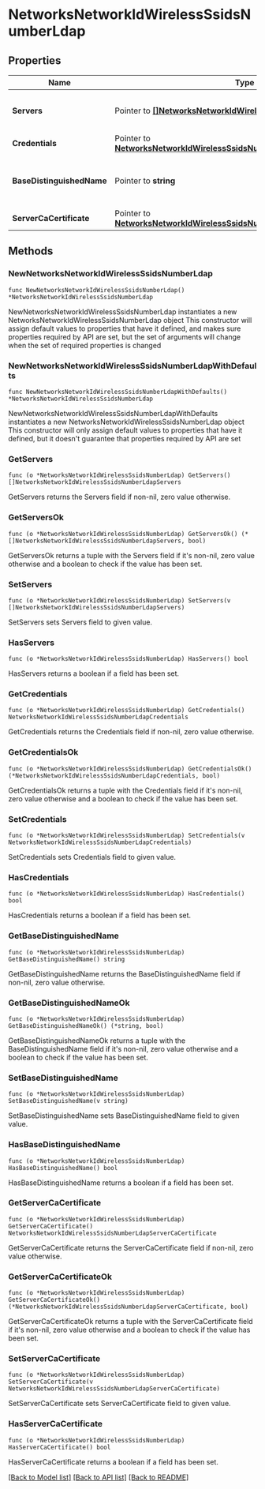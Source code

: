 # NetworksNetworkIdWirelessSsidsNumberLdap

## Properties

Name | Type | Description | Notes
------------ | ------------- | ------------- | -------------
**Servers** | Pointer to [**[]NetworksNetworkIdWirelessSsidsNumberLdapServers**](NetworksNetworkIdWirelessSsidsNumberLdapServers.md) | The LDAP servers to be used for authentication. | [optional] 
**Credentials** | Pointer to [**NetworksNetworkIdWirelessSsidsNumberLdapCredentials**](NetworksNetworkIdWirelessSsidsNumberLdapCredentials.md) |  | [optional] 
**BaseDistinguishedName** | Pointer to **string** | The base distinguished name of users on the LDAP server. | [optional] 
**ServerCaCertificate** | Pointer to [**NetworksNetworkIdWirelessSsidsNumberLdapServerCaCertificate**](NetworksNetworkIdWirelessSsidsNumberLdapServerCaCertificate.md) |  | [optional] 

## Methods

### NewNetworksNetworkIdWirelessSsidsNumberLdap

`func NewNetworksNetworkIdWirelessSsidsNumberLdap() *NetworksNetworkIdWirelessSsidsNumberLdap`

NewNetworksNetworkIdWirelessSsidsNumberLdap instantiates a new NetworksNetworkIdWirelessSsidsNumberLdap object
This constructor will assign default values to properties that have it defined,
and makes sure properties required by API are set, but the set of arguments
will change when the set of required properties is changed

### NewNetworksNetworkIdWirelessSsidsNumberLdapWithDefaults

`func NewNetworksNetworkIdWirelessSsidsNumberLdapWithDefaults() *NetworksNetworkIdWirelessSsidsNumberLdap`

NewNetworksNetworkIdWirelessSsidsNumberLdapWithDefaults instantiates a new NetworksNetworkIdWirelessSsidsNumberLdap object
This constructor will only assign default values to properties that have it defined,
but it doesn't guarantee that properties required by API are set

### GetServers

`func (o *NetworksNetworkIdWirelessSsidsNumberLdap) GetServers() []NetworksNetworkIdWirelessSsidsNumberLdapServers`

GetServers returns the Servers field if non-nil, zero value otherwise.

### GetServersOk

`func (o *NetworksNetworkIdWirelessSsidsNumberLdap) GetServersOk() (*[]NetworksNetworkIdWirelessSsidsNumberLdapServers, bool)`

GetServersOk returns a tuple with the Servers field if it's non-nil, zero value otherwise
and a boolean to check if the value has been set.

### SetServers

`func (o *NetworksNetworkIdWirelessSsidsNumberLdap) SetServers(v []NetworksNetworkIdWirelessSsidsNumberLdapServers)`

SetServers sets Servers field to given value.

### HasServers

`func (o *NetworksNetworkIdWirelessSsidsNumberLdap) HasServers() bool`

HasServers returns a boolean if a field has been set.

### GetCredentials

`func (o *NetworksNetworkIdWirelessSsidsNumberLdap) GetCredentials() NetworksNetworkIdWirelessSsidsNumberLdapCredentials`

GetCredentials returns the Credentials field if non-nil, zero value otherwise.

### GetCredentialsOk

`func (o *NetworksNetworkIdWirelessSsidsNumberLdap) GetCredentialsOk() (*NetworksNetworkIdWirelessSsidsNumberLdapCredentials, bool)`

GetCredentialsOk returns a tuple with the Credentials field if it's non-nil, zero value otherwise
and a boolean to check if the value has been set.

### SetCredentials

`func (o *NetworksNetworkIdWirelessSsidsNumberLdap) SetCredentials(v NetworksNetworkIdWirelessSsidsNumberLdapCredentials)`

SetCredentials sets Credentials field to given value.

### HasCredentials

`func (o *NetworksNetworkIdWirelessSsidsNumberLdap) HasCredentials() bool`

HasCredentials returns a boolean if a field has been set.

### GetBaseDistinguishedName

`func (o *NetworksNetworkIdWirelessSsidsNumberLdap) GetBaseDistinguishedName() string`

GetBaseDistinguishedName returns the BaseDistinguishedName field if non-nil, zero value otherwise.

### GetBaseDistinguishedNameOk

`func (o *NetworksNetworkIdWirelessSsidsNumberLdap) GetBaseDistinguishedNameOk() (*string, bool)`

GetBaseDistinguishedNameOk returns a tuple with the BaseDistinguishedName field if it's non-nil, zero value otherwise
and a boolean to check if the value has been set.

### SetBaseDistinguishedName

`func (o *NetworksNetworkIdWirelessSsidsNumberLdap) SetBaseDistinguishedName(v string)`

SetBaseDistinguishedName sets BaseDistinguishedName field to given value.

### HasBaseDistinguishedName

`func (o *NetworksNetworkIdWirelessSsidsNumberLdap) HasBaseDistinguishedName() bool`

HasBaseDistinguishedName returns a boolean if a field has been set.

### GetServerCaCertificate

`func (o *NetworksNetworkIdWirelessSsidsNumberLdap) GetServerCaCertificate() NetworksNetworkIdWirelessSsidsNumberLdapServerCaCertificate`

GetServerCaCertificate returns the ServerCaCertificate field if non-nil, zero value otherwise.

### GetServerCaCertificateOk

`func (o *NetworksNetworkIdWirelessSsidsNumberLdap) GetServerCaCertificateOk() (*NetworksNetworkIdWirelessSsidsNumberLdapServerCaCertificate, bool)`

GetServerCaCertificateOk returns a tuple with the ServerCaCertificate field if it's non-nil, zero value otherwise
and a boolean to check if the value has been set.

### SetServerCaCertificate

`func (o *NetworksNetworkIdWirelessSsidsNumberLdap) SetServerCaCertificate(v NetworksNetworkIdWirelessSsidsNumberLdapServerCaCertificate)`

SetServerCaCertificate sets ServerCaCertificate field to given value.

### HasServerCaCertificate

`func (o *NetworksNetworkIdWirelessSsidsNumberLdap) HasServerCaCertificate() bool`

HasServerCaCertificate returns a boolean if a field has been set.


[[Back to Model list]](../README.md#documentation-for-models) [[Back to API list]](../README.md#documentation-for-api-endpoints) [[Back to README]](../README.md)


